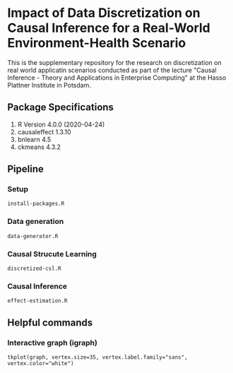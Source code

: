 # Impact of Data Discretization on Causal Inference for a Real-World Environment-Health Scenario
This is the supplementary repository for the research on discretization on real world applicatin scenarios conducted as part of the lecture "Causal Inference - Theory and Applications in Enterprise Computing" at the Hasso Plattner Institute in Potsdam.

## Package Specifications
1. R Version 4.0.0 (2020-04-24)
2. causaleffect 1.3.10
3. bnlearn 4.5
4. ckmeans 4.3.2

## Pipeline

### Setup
`install-packages.R`

### Data generation
`data-generator.R`

### Causal Strucute Learning
`discretized-csl.R`

### Causal Inference
`effect-estimation.R`

## Helpful commands
### Interactive graph (igraph)
`tkplot(graph, vertex.size=35, vertex.label.family="sans", vertex.color="white")`
